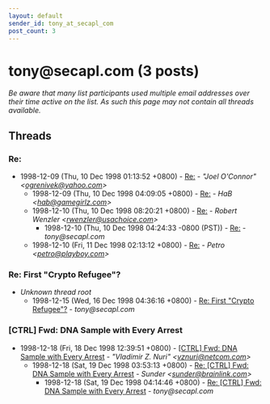 ```yaml
---
layout: default
sender_id: tony_at_secapl_com
post_count: 3
---
```


# tony<span>@</span>secapl.com (3 posts)

_Be aware that many list participants used multiple email addresses over their time active on the list. As such this page may not contain all threads available._

## Threads

### Re:
+ 1998-12-09 (Thu, 10 Dec 1998 01:13:52 +0800) - [Re:](/archive/1998/12/42868af91bc605f4032fbdf166b6cea31e23f037a92e5d98a88722eb391ca1fe) - _"Joel O'Connor" \<ogrenivek@yahoo.com\>_
  + 1998-12-09 (Thu, 10 Dec 1998 04:09:05 +0800) - [Re:](/archive/1998/12/c50f86257f725573ebce521b309cc330ef56dc132619f6617fa6d16fab5024bd) - _HaB \<hab@gamegirlz.com\>_
  + 1998-12-10 (Thu, 10 Dec 1998 08:20:21 +0800) - [Re:](/archive/1998/12/965ee68592791e0d45a3c9afddeec118ecb035c144e4d94245afeaf035421831) - _Robert Wenzler \<rwenzler@usachoice.com\>_
    + 1998-12-10 (Thu, 10 Dec 1998 04:24:33 -0800 (PST)) - [Re:](/archive/1998/12/a9bef920e24639d4773e8aa10492b9f08910364ba333847f6db5bc5a1b6472b3) - _tony@secapl.com_
  + 1998-12-10 (Fri, 11 Dec 1998 02:13:12 +0800) - [Re:](/archive/1998/12/c638aad1a4617160c61c9324267c6749b1872a13e211d37f5c75258dd93d59aa) - _Petro \<petro@playboy.com\>_

### Re: First "Crypto Refugee"?
+ _Unknown thread root_
  + 1998-12-15 (Wed, 16 Dec 1998 04:36:16 +0800) - [Re: First "Crypto Refugee"?](/archive/1998/12/e88aabee529179c9097a7b1efe63e9d5e3efebaa27c1bbb1e0e129ac3bb19f1d) - _tony@secapl.com_

### [CTRL] Fwd: DNA Sample with Every Arrest
+ 1998-12-18 (Fri, 18 Dec 1998 12:39:51 +0800) - [[CTRL] Fwd: DNA Sample with Every Arrest](/archive/1998/12/03af0fb6054b32784ea5b17acfdb0a369deae0c73fb1bf015c6b5bbaa05f1678) - _"Vladimir Z. Nuri" \<vznuri@netcom.com\>_
  + 1998-12-18 (Sat, 19 Dec 1998 03:53:13 +0800) - [Re: [CTRL] Fwd: DNA Sample with Every Arrest](/archive/1998/12/2047b2d872525d34684b345040cdd72f3075ab01876b30a219717b11c6fbfae0) - _Sunder \<sunder@brainlink.com\>_
    + 1998-12-18 (Sat, 19 Dec 1998 04:14:46 +0800) - [Re: [CTRL] Fwd: DNA Sample with Every Arrest](/archive/1998/12/a48573bf8fd021ddd5b1e5a6cf7bc3d1672295243cc3a60b987c7ce4c419d30d) - _tony@secapl.com_

